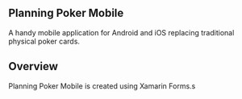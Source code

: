 ## Planning Poker Mobile

A handy mobile application for Android and iOS replacing traditional physical poker cards.

## Overview

Planning Poker Mobile is created using Xamarin Forms.s